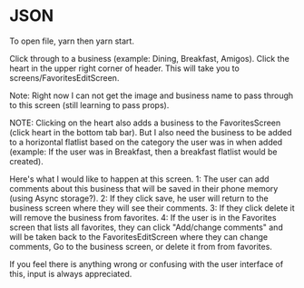 # JSON
To open file, yarn then yarn start.

Click through to a business (example: Dining, Breakfast, Amigos).
Click the heart in the upper right corner of header.
This will take you to screens/FavoritesEditScreen.

Note: Right now I can not get the image and business name to pass through to this screen (still learning to pass props).

NOTE: Clicking on the heart also adds a business to the FavoritesScreen (click heart in the bottom tab bar). But I also
need the business to be added to a horizontal flatlist based on the category the user was in when added
(example: If the user was in Breakfast, then a breakfast flatlist would be created).

Here's what I would like to happen at this screen.
1: The user can add comments about this business that will be saved in their phone memory (using Async storage?).
2: If they click save, he user will return to the business screen where they will see their comments.
3: If they click delete it will remove the business from favorites.
4: If the user is in the Favorites screen that lists all favorites, they can click "Add/change comments" 
and will be taken back to the FavoritesEditScreen where they can change comments, Go to the business screen, or
delete it from from favorites.

If you feel there is anything wrong or confusing with the user interface of this, input is always appreciated.
